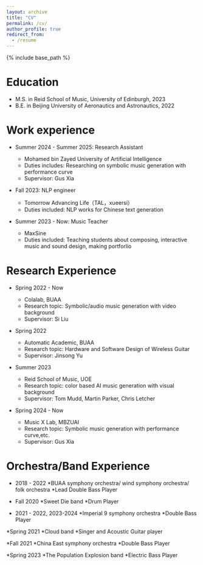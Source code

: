 ```yaml
---
layout: archive
title: "CV"
permalink: /cv/
author_profile: true
redirect_from:
  - /resume
---
```


{% include base_path %}

Education
======
* M.S. in Reid School of Music, University of Edinburgh, 2023
* B.E. in Beijing University of Aeronautics and Astronautics, 2022

Work experience
======
* Summer 2024 - Summer 2025: Research Assistant
  * Mohamed bin Zayed University of Artificial Intelligence
  * Duties includes: Researching on symbolic music generation with performance curve
  * Supervisor: Gus Xia

* Fall 2023: NLP engineer
  * Tomorrow Advancing Life（TAL，xueersi）
  * Duties included: NLP works for Chinese text generation

* Summer 2023 - Now: Music Teacher
  * MaxSine
  * Duties included: Teaching students about composing, interactive music and sound design, making portforlio
 

Research Experience
======
* Spring 2022 - Now
  * Colalab, BUAA
  * Research topic: Symbolic/audio music generation with video background
  * Supervisor: Si Liu

* Spring 2022 
  * Automatic Academic, BUAA
  * Research topic: Hardware and Software Design of Wireless Guitar
  * Supervisor: Jinsong Yu

* Summer 2023 
  * Reid School of Music, UOE
  * Research topic: color based AI music generation with visual background
  * Supervisor: Tom Mudd, Martin Parker, Chris Letcher

* Spring 2024 - Now
  * Music X Lab, MBZUAI
  * Research topic: Symbolic music generation with performance curve,etc.
  * Supervisor: Gus Xia

Orchestra/Band Experience
======
* 2018 - 2022
  *BUAA symphony orchestra/ wind symphony orchestra/ folk orchestra
  *Lead Double Bass Player

* Fall 2020
  *Sweet Die band
  *Drum Player

* 2021 - 2022, 2023-2024
  *Imperial 9 symphony orchestra
  *Double Bass Player

*Spring 2021
  *Cloud band
  *Singer and Acoustic Guitar player

*Fall 2021
  *China East symphony orchestra
  *Double Bass Player


*Spring 2023
  *The Population Explosion band
  *Electric Bass Player
  


  

  


